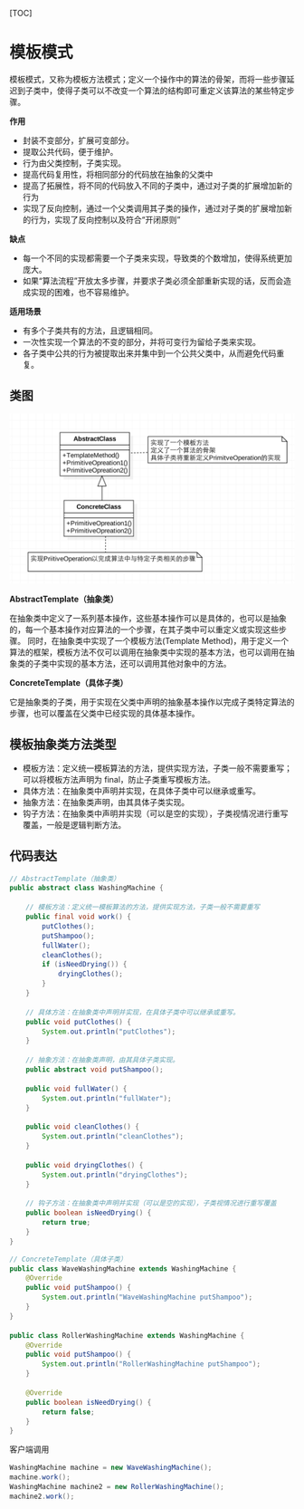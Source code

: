 [TOC]

# 模板模式

模板模式，又称为模板方法模式；定义一个操作中的算法的骨架，而将一些步骤延迟到子类中，使得子类可以不改变一个算法的结构即可重定义该算法的某些特定步骤。

**作用**

- 封装不变部分，扩展可变部分。
- 提取公共代码，便于维护。
- 行为由父类控制，子类实现。
- 提高代码复用性，将相同部分的代码放在抽象的父类中
- 提高了拓展性，将不同的代码放入不同的子类中，通过对子类的扩展增加新的行为
- 实现了反向控制，通过一个父类调用其子类的操作，通过对子类的扩展增加新的行为，实现了反向控制以及符合“开闭原则”

**缺点**

- 每一个不同的实现都需要一个子类来实现，导致类的个数增加，使得系统更加庞大。
- 如果“算法流程”开放太多步骤，并要求子类必须全部重新实现的话，反而会造成实现的困难，也不容易维护。

**适用场景**

- 有多个子类共有的方法，且逻辑相同。
- 一次性实现一个算法的不变的部分，并将可变行为留给子类来实现。
- 各子类中公共的行为被提取出来并集中到一个公共父类中，从而避免代码重复。

## 类图

![模板模式类图](res/模板模式类图.png)

**AbstractTemplate（抽象类）**

在抽象类中定义了一系列基本操作，这些基本操作可以是具体的，也可以是抽象的，每一个基本操作对应算法的一个步骤，在其子类中可以重定义或实现这些步骤。
同时，在抽象类中实现了一个模板方法(Template Method)，用于定义一个算法的框架，模板方法不仅可以调用在抽象类中实现的基本方法，也可以调用在抽象类的子类中实现的基本方法，还可以调用其他对象中的方法。

**ConcreteTemplate（具体子类）**

它是抽象类的子类，用于实现在父类中声明的抽象基本操作以完成子类特定算法的步骤，也可以覆盖在父类中已经实现的具体基本操作。

## 模板抽象类方法类型

- 模板方法：定义统一模板算法的方法，提供实现方法，子类一般不需要重写；可以将模板方法声明为 final，防止子类重写模板方法。
- 具体方法：在抽象类中声明并实现，在具体子类中可以继承或重写。
- 抽象方法：在抽象类声明，由其具体子类实现。
- 钩子方法：在抽象类中声明并实现（可以是空的实现），子类视情况进行重写覆盖，一般是逻辑判断方法。

## 代码表达

```java
// AbstractTemplate（抽象类）
public abstract class WashingMachine {

    // 模板方法：定义统一模板算法的方法，提供实现方法，子类一般不需要重写
    public final void work() {
        putClothes();
        putShampoo();
        fullWater();
        cleanClothes();
        if (isNeedDrying()) {
            dryingClothes();
        }
    }

    // 具体方法：在抽象类中声明并实现，在具体子类中可以继承或重写。
    public void putClothes() {
        System.out.println("putClothes");
    }

    // 抽象方法：在抽象类声明，由其具体子类实现。
    public abstract void putShampoo();

    public void fullWater() {
        System.out.println("fullWater");
    }

    public void cleanClothes() {
        System.out.println("cleanClothes");
    }

    public void dryingClothes() {
        System.out.println("dryingClothes");
    }

    // 钩子方法：在抽象类中声明并实现（可以是空的实现），子类视情况进行重写覆盖
    public boolean isNeedDrying() {
        return true;
    }
}
```

```java
// ConcreteTemplate（具体子类）
public class WaveWashingMachine extends WashingMachine {
    @Override
    public void putShampoo() {
        System.out.println("WaveWashingMachine putShampoo");
    }
}

public class RollerWashingMachine extends WashingMachine {
    @Override
    public void putShampoo() {
        System.out.println("RollerWashingMachine putShampoo");
    }

    @Override
    public boolean isNeedDrying() {
        return false;
    }
}
```

客户端调用

```java
WashingMachine machine = new WaveWashingMachine();
machine.work();
WashingMachine machine2 = new RollerWashingMachine();
machine2.work();
```
